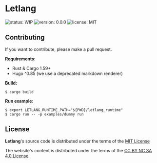 # Letlang

![status: WIP](https://img.shields.io/badge/status-WIP-red)
![version: 0.0.0](https://img.shields.io/badge/version-v0.0.0-brightgreen)
![license: MIT](https://img.shields.io/badge/license-MIT-blue)

## Contributing

If you want to contribute, please make a pull request.

**Requirements:**

 - Rust & Cargo 1.59+
 - Hugo ^0.85 (we use a deprecated markdown renderer)


**Build:**

```
$ cargo build
```

**Run example:**

```
$ export LETLANG_RUNTIME_PATH="${PWD}/letlang_runtime"
$ cargo run -- -p examples/dummy run
```

## License

**Letlang**'s source code is distributed under the terms of the
[MIT License](./LICENSE.txt)

The website's content is distributed under the terms of the
[CC BY NC SA 4.0 License](./www/LICENSE.txt).
